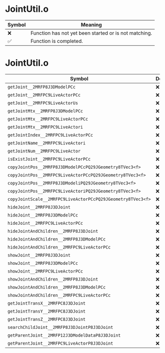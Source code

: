 # JointUtil.o
| Symbol | Meaning 
| ------------- | ------------- 
| :x: | Function has not yet been started or is not matching. 
| :white_check_mark: | Function is completed. 


# JointUtil.o
| Symbol | Decompiled? |
| ------------- | ------------- |
| `getJoint__2MRFP8J3DModelPCc` | :x: |
| `getJoint__2MRFPC9LiveActorPCc` | :x: |
| `getJoint__2MRFPC9LiveActorUs` | :x: |
| `getJointMtx__2MRFP8J3DModelPCc` | :x: |
| `getJointMtx__2MRFPC9LiveActorPCc` | :x: |
| `getJointMtx__2MRFPC9LiveActori` | :x: |
| `getJointIndex__2MRFPC9LiveActorPCc` | :x: |
| `getJointName__2MRFPC9LiveActori` | :x: |
| `getJointNum__2MRFPC9LiveActor` | :x: |
| `isExistJoint__2MRFPC9LiveActorPCc` | :x: |
| `copyJointPos__2MRFP8J3DModelPCcPQ29JGeometry8TVec3<f>` | :x: |
| `copyJointPos__2MRFPC9LiveActorPCcPQ29JGeometry8TVec3<f>` | :x: |
| `copyJointPos__2MRFP8J3DModeliPQ29JGeometry8TVec3<f>` | :x: |
| `copyJointPos__2MRFPC9LiveActoriPQ29JGeometry8TVec3<f>` | :x: |
| `copyJointScale__2MRFPC9LiveActorPCcPQ29JGeometry8TVec3<f>` | :x: |
| `hideJoint__2MRFP8J3DJoint` | :x: |
| `hideJoint__2MRFP8J3DModelPCc` | :x: |
| `hideJoint__2MRFPC9LiveActorPCc` | :x: |
| `hideJointAndChildren__2MRFP8J3DJoint` | :x: |
| `hideJointAndChildren__2MRFP8J3DModelPCc` | :x: |
| `hideJointAndChildren__2MRFPC9LiveActorPCc` | :x: |
| `showJoint__2MRFP8J3DJoint` | :x: |
| `showJoint__2MRFP8J3DModelPCc` | :x: |
| `showJoint__2MRFPC9LiveActorPCc` | :x: |
| `showJointAndChildren__2MRFP8J3DJoint` | :x: |
| `showJointAndChildren__2MRFP8J3DModelPCc` | :x: |
| `showJointAndChildren__2MRFPC9LiveActorPCc` | :x: |
| `getJointTransX__2MRFPC8J3DJoint` | :x: |
| `getJointTransY__2MRFPC8J3DJoint` | :x: |
| `getJointTransZ__2MRFPC8J3DJoint` | :x: |
| `searchChildJoint__2MRFP8J3DJointP8J3DJoint` | :x: |
| `getParentJoint__2MRFP12J3DModelDataP8J3DJoint` | :x: |
| `getParentJoint__2MRFPC9LiveActorP8J3DJoint` | :x: |
